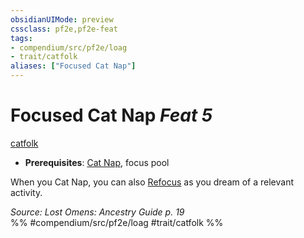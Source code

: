 ```yaml
---
obsidianUIMode: preview
cssclass: pf2e,pf2e-feat
tags:
- compendium/src/pf2e/loag
- trait/catfolk
aliases: ["Focused Cat Nap"]
---
```

# Focused Cat Nap  *Feat 5*  
[catfolk](rules/traits/catfolk-b1.md "Catfolk Ancestry & Heritage Trait")  

- **Prerequisites**: [Cat Nap](compendium/feats/cat-nap-loag.md), focus pool

When you Cat Nap, you can also [Refocus](rules/actions/refocus.md) as you dream of a relevant activity.

*Source: Lost Omens: Ancestry Guide p. 19*  
%% #compendium/src/pf2e/loag #trait/catfolk %%
